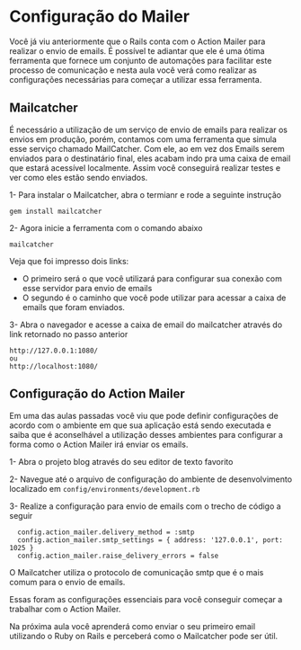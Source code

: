 # Configuração do Mailer

Você já viu anteriormente que o Rails conta com o Action Mailer para realizar o envio de emails. É possível te adiantar que ele é uma ótima ferramenta que fornece um conjunto de automações para facilitar este processo de comunicação e nesta aula você verá como realizar as configurações necessárias para começar a utilizar essa ferramenta.



## Mailcatcher

É necessário a utilização de um serviço de envio de emails para realizar os envios em produção, porém, contamos com uma ferramenta que simula esse serviço chamado MailCatcher. Com ele, ao em vez dos Emails serem enviados para o destinatário final, eles acabam indo pra uma caixa de email que estará acessível localmente. Assim você conseguirá realizar testes e ver como eles estão sendo enviados.



1- Para instalar o Mailcatcher, abra o termianr e rode a seguinte instrução

```
gem install mailcatcher
```



2- Agora inicie a ferramenta com o comando abaixo

```
mailcatcher
```

Veja que foi impresso dois links:

* O primeiro será o que você utilizará para configurar sua conexão com esse servidor para envio de emails
* O segundo é o caminho que você pode utilizar para acessar a caixa de emails que foram enviados.



3- Abra o navegador e acesse a caixa de email do mailcatcher através do link retornado no passo anterior

```
http://127.0.0.1:1080/
ou 
http://localhost:1080/
```





## Configuração do Action Mailer

Em uma das aulas passadas você viu que pode definir configurações de acordo com o ambiente em que sua aplicação está sendo executada e saiba que é aconselhável a utilização desses ambientes para configurar a forma como o Action Mailer irá enviar os emails.



1- Abra o projeto blog através do seu editor de texto favorito

2- Navegue até o arquivo de configuração do ambiente de desenvolvimento localizado em `config/environments/development.rb` 

3- Realize a configuração para envio de emails com o trecho de código a seguir

```
  config.action_mailer.delivery_method = :smtp
  config.action_mailer.smtp_settings = { address: '127.0.0.1', port: 1025 }
  config.action_mailer.raise_delivery_errors = false
```

O Mailcatcher utiliza o protocolo de comunicação smtp que é o mais comum para o envio de emails.



Essas foram as configurações essenciais para você conseguir começar a trabalhar com o Action Mailer.

Na próxima aula você aprenderá como enviar o seu primeiro email utilizando o Ruby on Rails e perceberá como o Mailcatcher pode ser útil.
